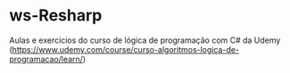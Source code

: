 # ws-Resharp
Aulas e exercícios do curso de lógica de programação com C# da Udemy (https://www.udemy.com/course/curso-algoritmos-logica-de-programacao/learn/)
